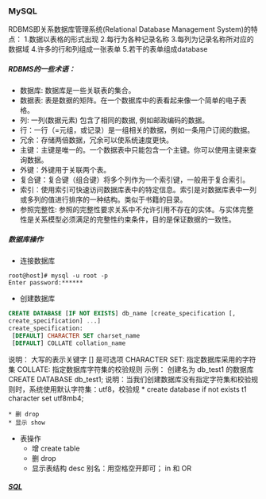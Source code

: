 ### MySQL
RDBMS即关系数据库管理系统(Relational Database Management System)的特点：
1.数据以表格的形式出现 
2.每行为各种记录名称 
3.每列为记录名称所对应的数据域 
4.许多的行和列组成一张表单 
5.若干的表单组成database 
##### RDBMS的一些术语：
- 数据库: 数据库是一些关联表的集合。 
- 数据表: 表是数据的矩阵。在一个数据库中的表看起来像一个简单的电子表格。 
- 列: 一列(数据元素) 包含了相同的数据, 例如邮政编码的数据。 
- 行：一行（=元组，或记录）是一组相关的数据，例如一条用户订阅的数据。 
- 冗余：存储两倍数据，冗余可以使系统速度更快。 
- 主键：主键是唯一的。一个数据表中只能包含一个主键。你可以使用主键来查询数据。 
- 外键：外键用于关联两个表。 
- 复合键：复合键（组合键）将多个列作为一个索引键，一般用于复合索引。 
- 索引：使用索引可快速访问数据库表中的特定信息。索引是对数据库表中一列或多列的值进行排序的一种结构。类似于书籍的目录。 
- 参照完整性: 参照的完整性要求关系中不允许引用不存在的实体。与实体完整性是关系模型必须满足的完整性约束条件，目的是保证数据的一致性。 


##### 数据库操作
* 连接数据库
```
root@host]# mysql -u root -p
Enter password:******
```
* 创建数据库
```sql
CREATE DATABASE [IF NOT EXISTS] db_name [create_specification [, 
create_specification] ...]
create_specification:
 [DEFAULT] CHARACTER SET charset_name
 [DEFAULT] COLLATE collation_name
```
说明：
大写的表示关键字
[] 是可选项
CHARACTER SET: 指定数据库采用的字符集
COLLATE: 指定数据库字符集的校验规则
示例：
创建名为 db_test1 的数据库
CREATE DATABASE db_test1;
说明：当我们创建数据库没有指定字符集和校验规则时，系统使用默认字符集：utf8，校验规
	* create database if not exists t1 character set utf8mb4;
		
	* 删 drop
	* 显示 show
	
- 表操作
	* 增 create table
	* 删 drop
	* 显示表结构 desc
	别名：用空格空开即可；
	in 和 OR
##### [SQL](https://github.com/eternityfantastic/study/blob/master/note/SQL.md)	 
